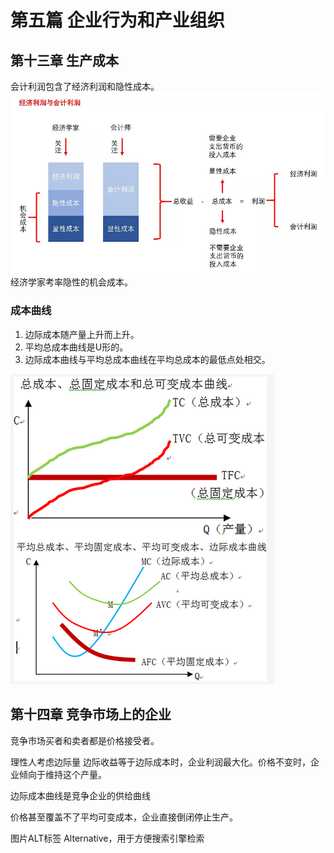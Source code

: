 # 第五篇 企业行为和产业组织
## 第十三章 生产成本
会计利润包含了经济利润和隐性成本。
![economic_profit](/assets/img/economic_profit.jpg/ "economic profit")  
经济学家考率隐性的机会成本。  

### 成本曲线
1. 边际成本随产量上升而上升。
2. 平均总成本曲线是U形的。
3. 边际成本曲线与平均总成本曲线在平均总成本的最低点处相交。
  
![short_run_cost_curve](/assets/img/short_run_cost_curve.png/ "short run cost curve")

## 第十四章 竞争市场上的企业
竞争市场买者和卖者都是价格接受者。

理性人考虑边际量
边际收益等于边际成本时，企业利润最大化。价格不变时，企业倾向于维持这个产量。  

边际成本曲线是竞争企业的供给曲线

价格甚至覆盖不了平均可变成本，企业直接倒闭停止生产。

  
图片ALT标签 Alternative，用于方便搜索引擎检索

